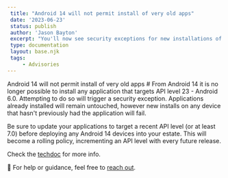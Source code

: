 ```yaml
---
 title: "Android 14 will not permit install of very old apps"
 date: '2023-06-23'
 status: publish
 author: 'Jason Bayton'
 excerpt: "You'll now see security exceptions for new installations of non-compliant apps."
 type: documentation
 layout: base.njk
 tags:
     - Advisories
---
```

Android 14 will not permit install of very old apps #
From Android 14 it is no longer possible to install any application that targets API level 23 - Android 6.0. Attempting to do so will trigger a security exception. Applications already installed will remain untouched, however new installs on any device that hasn't previously had the application will fail.

Be sure to update your applications to target a recent API level (or at least 7.0) before deploying any Android 14 devices into your estate. This will become a rolling policy, incrementing an API level with every future release.

Check the [techdoc](/android/android-14-minimum-sdk/) for more info.

🛟 For help or guidance, feel free to [reach out](/support/).